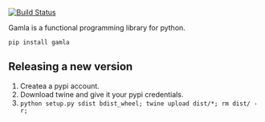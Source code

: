 [![Build Status](https://travis-ci.com/hyroai/gamla.svg?branch=master)](https://travis-ci.com/hyroai/gamla)

Gamla is a functional programming library for python.

`pip install gamla`

## Releasing a new  version

1. Createa a pypi account.
1. Download twine and give it your pypi credentials.
1. `python setup.py sdist bdist_wheel; twine upload dist/*; rm dist/ -r;`
